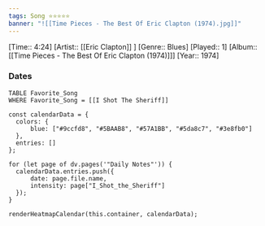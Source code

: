 ```yaml
---
tags: Song ⭐⭐⭐⭐⭐ 
banner: "![[Time Pieces - The Best Of Eric Clapton (1974).jpg]]"
---
```

[Time:: 4:24]
[Artist:: [[Eric Clapton]] ]
[Genre:: Blues]
[Played:: 1]
[Album:: [[Time Pieces - The Best Of Eric Clapton (1974)]]]
[Year:: 1974]
### Dates
````dataview
TABLE Favorite_Song
WHERE Favorite_Song = [[I Shot The Sheriff]]
````
  ```dataviewjs
const calendarData = { 
	colors: { 
		blue: ["#9ccfd8", "#5BAAB8", "#57A1BB", "#5da8c7", "#3e8fb0"] 
	}, 
	entries: [] 
}; 

for (let page of dv.pages('"Daily Notes"')) { 
	calendarData.entries.push({ 
		date: page.file.name, 
		intensity: page["I_Shot_the_Sheriff"]
	}); 
} 

renderHeatmapCalendar(this.container, calendarData);
```
